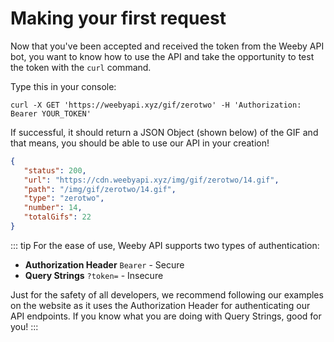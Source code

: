 # Making your first request
Now that you've been accepted and received the token from the Weeby API bot, you want to know how to use the API and take the opportunity to test the token with the `curl` command.

Type this in your console:
```sh:no-line-numbers
curl -X GET 'https://weebyapi.xyz/gif/zerotwo' -H 'Authorization: Bearer YOUR_TOKEN'
```

If successful, it should return a JSON Object (shown below) of the GIF and that means, you should be able to use our API in your creation!

```json
{
   "status": 200,
   "url": "https://cdn.weebyapi.xyz/img/gif/zerotwo/14.gif",
   "path": "/img/gif/zerotwo/14.gif",
   "type": "zerotwo",
   "number": 14,
   "totalGifs": 22
}
```

::: tip
For the ease of use, Weeby API supports two types of authentication:
- **Authorization Header** `Bearer` - Secure
- **Query Strings** `?token=` - Insecure

Just for the safety of all developers, we recommend following our examples on the website as it uses the Authorization Header for authenticating our API endpoints. If you know what you are doing with Query Strings, good for you!
:::